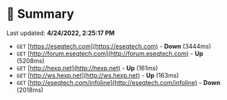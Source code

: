 # 📖 Summary
Last updated: **4/24/2022, 2:25:17 PM**

- `GET` [https://eseqtech.com](https://eseqtech.com) - **Down** (3444ms)
- `GET` [http://forum.eseqtech.com](http://forum.eseqtech.com) - **Up** (5208ms)
- `GET` [http://hexp.net](http://hexp.net) - **Up** (161ms)
- `GET` [http://ws.hexp.net](http://ws.hexp.net) - **Up** (163ms)
- `GET` [http://eseqtech.com/infoline](http://eseqtech.com/infoline) - **Down** (2018ms)
